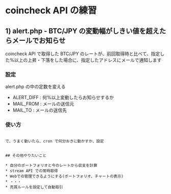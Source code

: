 # coincheck API の練習


## 1) alert.php - BTC/JPY の変動幅がしきい値を超えたらメールでお知らせ

coincheck API で取得した BTC/JPY のレートが、前回取得時と比べて、指定した%以上の上昇・下落をした場合に、指定したアドレスにメールで通知します

### 設定
alert.php の中の定数を変える

* ALERT_DIFF : 何%以上変動したらお知らせするか
* MAIL_FROM : メールの送信元
* MAIL_TO : メールの送信先

### 使い方

``` $ php alert.php

で、うまく動いたら、cron で何分おきに動かすか、設定


## その他やりたいこと

* 自分のポートフォリオと今のレートから収支を計算
* stream API での常時取得
* Webでの管理できるようにする(ポートフォリオ、チャートの表示)
* ・・・
* 売買ルールを設定して自動取引
